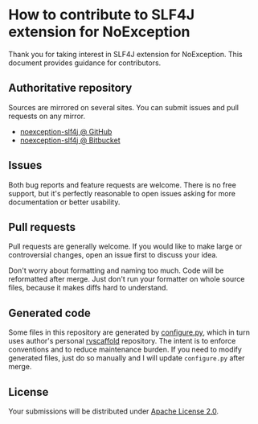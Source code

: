 <!--- Generated by scripts/configure.py --->
# How to contribute to SLF4J extension for NoException

Thank you for taking interest in SLF4J extension for NoException. This document provides guidance for contributors.

## Authoritative repository

Sources are mirrored on several sites. You can submit issues and pull requests on any mirror.

* [noexception-slf4j @ GitHub](https://github.com/robertvazan/noexception-slf4j)
* [noexception-slf4j @ Bitbucket](https://bitbucket.org/robertvazan/noexception-slf4j)

## Issues

Both bug reports and feature requests are welcome. There is no free support,
but it's perfectly reasonable to open issues asking for more documentation or better usability.

## Pull requests

Pull requests are generally welcome.
If you would like to make large or controversial changes, open an issue first to discuss your idea.

Don't worry about formatting and naming too much. Code will be reformatted after merge.
Just don't run your formatter on whole source files, because it makes diffs hard to understand.

## Generated code

Some files in this repository are generated by [configure.py](scripts/configure.py),
which in turn uses author's personal [rvscaffold](https://github.com/robertvazan/rvscaffold) repository.
The intent is to enforce conventions and to reduce maintenance burden.
If you need to modify generated files, just do so manually and I will update `configure.py` after merge.

## License

Your submissions will be distributed under [Apache License 2.0](LICENSE).
